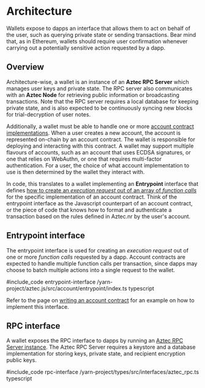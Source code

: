 # Architecture

Wallets expose to dapps an interface that allows them to act on behalf of the user, such as querying private state or sending transactions. Bear mind that, as in Ethereum, wallets should require user confirmation whenever carrying out a potentially sensitive action requested by a dapp.

## Overview

Architecture-wise, a wallet is an instance of an **Aztec RPC Server** which manages user keys and private state. The RPC server also communicates with an **Aztec Node** for retrieving public information or broadcasting transactions. Note that the RPC server requires a local database for keeping private state, and is also expected to be continuously syncing new blocks for trial-decryption of user notes.

Additionally, a wallet must be able to handle one or more [account contract implementations](../../concepts/foundation/accounts/main.md#account-contracts-and-wallets). When a user creates a new account, the account is represented on-chain by an account contract. The wallet is responsible for deploying and interacting with this contract. A wallet may support multiple flavours of accounts, such as an account that uses ECDSA signatures, or one that relies on WebAuthn, or one that requires multi-factor authentication. For a user, the choice of what account implementation to use is then determined by the wallet they interact with.

In code, this translates to a wallet implementing an **Entrypoint** interface that defines [how to create an _execution request_ out of an array of _function calls_](./main.md#transaction-lifecycle) for the specific implementation of an account contract. Think of the entrypoint interface as the Javascript counterpart of an account contract, or the piece of code that knows how to format and authenticate a transaction based on the rules defined in Aztec.nr by the user's account.

## Entrypoint interface

The entrypoint interface is used for creating an _execution request_ out of one or more _function calls_ requested by a dapp. Account contracts are expected to handle multiple function calls per transaction, since dapps may choose to batch multiple actions into a single request to the wallet.

#include_code entrypoint-interface /yarn-project/aztec.js/src/account/entrypoint/index.ts typescript

Refer to the page on [writing an account contract](./writing_an_account_contract.md) for an example on how to implement this interface.

## RPC interface

A wallet exposes the RPC interface to dapps by running an [Aztec RPC Server instance](https://github.com/AztecProtocol/aztec-packages/blob/95d1350b23b6205ff2a7d3de41a37e0bc9ee7640/yarn-project/aztec-rpc/src/aztec_rpc_server/aztec_rpc_server.ts). The Aztec RPC Server requires a keystore and a database implementation for storing keys, private state, and recipient encryption public keys.

#include_code rpc-interface /yarn-project/types/src/interfaces/aztec_rpc.ts typescript






